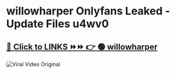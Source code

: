 
 # willowharper Onlyfans Leaked - Update Files u4wv0

## <h2><a href="https://clipsfans.com/willowharper&ref=git">🔗 Click to LINKS ⏩⏩ 👉 🟢 willowharper </a></h2>

<a href="https://clipsfans.com/willowharper&ref=git" rel="nofollow" data-target="animated-image.originalLink"><img src="https://i.ibb.co.com/xMMVF88/686577567.gif" alt="Viral Video Original" style="max-width: 100%; display: inline-block;" data-target="animated-image.originalImage"></a>

